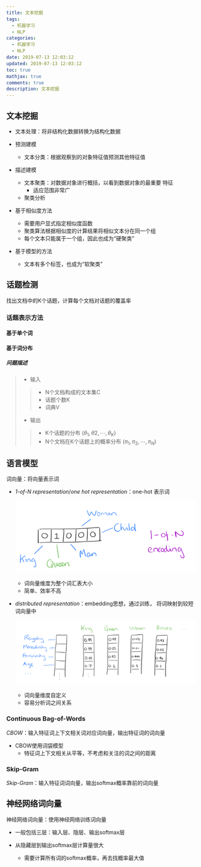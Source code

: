 ```yaml
---
title: 文本挖掘
tags:
  - 机器学习
  - NLP
categories:
  - 机器学习
  - NLP
date: 2019-07-13 12:03:12
updated: 2019-07-13 12:03:12
toc: true
mathjax: true
comments: true
description: 文本挖掘
---
```


##	文本挖掘

-	文本处理：将非结构化数据转换为结构化数据

-	预测建模
	-	文本分类：根据观察到的对象特征值预测其他特征值

-	描述建模
	-	文本聚类：对数据对象进行概括，以看到数据对象的最重要
		特征
		-	适应范围非常广
	-	聚类分析

-	基于相似度方法
	-	需要用户显式指定相似度函数
	-	聚类算法根据相似度的计算结果将相似文本分在同一个组
	-	每个文本只能属于一个组，因此也成为“硬聚类”

-	基于模型的方法
	-	文本有多个标签，也成为“软聚类”

##	话题检测

找出文档中的K个话题，计算每个文档对话题的覆盖率

###	话题表示方法

####	基于单个词

####	基于词分布

#####	问题描述

> - 输入
> > -	N个文档构成的文本集C
> > -	话题个数K
> > -	词典V
> - 输出
> > -	K个话题的分布
		$(\theta_1, \theta2, \cdots, \theta_K)$
> > -	N个文档在K个话题上的概率分布
		$(\pi_1, \pi_2, \cdots, \pi_N)$

##	语言模型

词向量：将向量表示词

-	*1-of-N representation*/*one hot representation*：one-hot
	表示词

	![word_vector](imgs/word_vector_one_hot.png)

	-	词向量维度为整个词汇表大小
	-	简单、效率不高

-	*distributed representation*：embedding思想，通过训练，
	将词映射到较短词向量中

	![word_vector](imgs/word_vector_embedding.png)

	-	词向量维度自定义
	-	容易分析词之间关系

###	Continuous Bag-of-Words

*CBOW*：输入特征词上下文相关词对应词向量，输出特征词的词向量

-	CBOW使用词袋模型
	-	特征词上下文相关从平等，不考虑和关注的词之间的距离

###	Skip-Gram

*Skip-Gram*：输入特征词词向量，输出softmax概率靠前的词向量

##	神经网络词向量

神经网络词向量：使用神经网络训练词向量

-	一般包括三层：输入层、隐层、输出softmax层

-	从隐藏层到输出softmax层计算量很大
	-	需要计算所有词的softmax概率，再去找概率最大值




